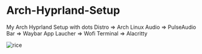# Arch-Hyprland-Setup
My Arch Hyprland Setup with dots
Distro => Arch Linux
Audio => PulseAudio
Bar => Waybar 
App Laucher => Wofi
Terminal => Alacritty 



![rice](https://github.com/Gokhawk/Arch-Hyprland-Setup/assets/47640690/a5b69baa-dcf4-4889-bc2b-f3c889f93a32)
